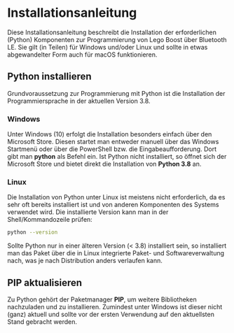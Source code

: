 # Installationsanleitung
Diese Installationsanleitung beschreibt die Installation der erforderlichen (Python) Komponenten zur Programmierung von Lego Boost über Bluetooth LE. Sie gilt (in Teilen) für Windows und/oder Linux und sollte in etwas abgewandelter Form auch für macOS funktionieren.
## Python installieren
Grundvoraussetzung zur Programmierung mit Python ist die Installation der Programmiersprache in der aktuellen Version 3.8.
### Windows
Unter Windows (10) erfolgt die Installation besonders einfach über den Microsoft Store. Diesen startet man entweder manuell über das Windows Startmenü oder über die PowerShell bzw. die Eingabeaufforderung. Dort gibt man **python** als Befehl ein. Ist Python nicht installiert, so öffnet sich der Microsoft Store und bietet direkt die Installation von **Python 3.8** an.
### Linux
Die Installation von Python unter Linux ist meistens nicht erforderlich, da es sehr oft bereits installiert ist und von anderen Komponenten des Systems verwendet wird. Die installierte Version kann man in der Shell/Kommandozeile prüfen:
```bash
python --version
```
Sollte Python nur in einer älteren Version (< 3.8) installiert sein, so installiert man das Paket über die in Linux integrierte Paket- und Softwareverwaltung nach, was je nach Distribution anders verlaufen kann.
## PIP aktualisieren
Zu Python gehört der Paketmanager **PIP**, um weitere Bibliotheken nachzuladen und zu installieren. Zumindest unter Windows ist dieser nicht (ganz) aktuell und sollte vor der ersten Verwendung auf den aktuellsten Stand gebracht werden.
